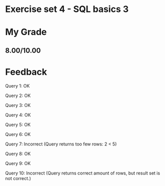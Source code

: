 # Exercise set 4 - SQL basics 3

# My Grade
## 8.00/10.00

# Feedback
Query 1: OK

Query 2: OK

Query 3: OK

Query 4: OK

Query 5: OK

Query 6: OK

Query 7: Incorrect (Query returns too few rows: 2 < 5)

Query 8: OK

Query 9: OK

Query 10: Incorrect (Query returns correct amount of rows, but result set is not correct.)
